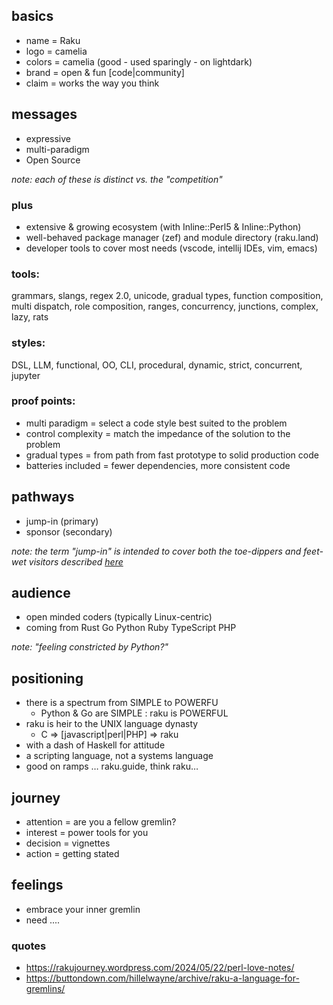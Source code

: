 ## basics
 - name = Raku
 - logo = camelia
 - colors = camelia (good - used sparingly - on lightdark)
 - brand = open & fun [code|community]
 - claim = works the way you think

## messages
 - expressive
 - multi-paradigm
 - Open Source

_note: each of these is distinct vs. the "competition"_
 
### plus
 - extensive & growing ecosystem (with Inline::Perl5 & Inline::Python)
 - well-behaved package manager (zef) and module directory (raku.land)
 - developer tools to cover most needs (vscode, intellij IDEs, vim, emacs)

### tools:
grammars, slangs, regex 2.0, unicode, gradual types, function composition, multi dispatch, role composition, ranges, concurrency, junctions, complex, lazy, rats

### styles: 
DSL, LLM, functional, OO, CLI, procedural, dynamic, strict, concurrent, jupyter

### proof points:
 - multi paradigm = select a code style best suited to the problem
 - control complexity = match the impedance of the solution to the problem
 - gradual types = from path from fast prototype to solid production code
 - batteries included = fewer dependencies, more consistent code

## pathways
- jump-in (primary)
- sponsor (secondary)

_note: the term "jump-in" is intended to cover both the toe-dippers and feet-wet visitors described [here](https://wayland.github.io/blog/raku/ReachingOut/Pathways-of-Entry.xml)_

## audience
 - open minded coders (typically Linux-centric)
 - coming from Rust Go Python Ruby TypeScript PHP

_note: "feeling constricted by Python?"_

## positioning
 - there is a spectrum from SIMPLE to POWERFU
   - Python & Go are SIMPLE : raku is POWERFUL 
 - raku is heir to the UNIX language dynasty
   - C => [javascript|perl|PHP] => raku
 - with a dash of Haskell for attitude
 - a scripting language, not a systems language
 - good on ramps … raku.guide, think raku…

## journey
 - attention = are you a fellow gremlin?
 - interest = power tools for you
 - decision = vignettes
 - action = getting stated

## feelings
- embrace your inner gremlin
- need ....

### quotes
 - https://rakujourney.wordpress.com/2024/05/22/perl-love-notes/
 - https://buttondown.com/hillelwayne/archive/raku-a-language-for-gremlins/
